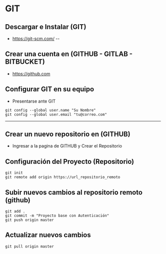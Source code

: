 # GIT
## Descargar e Instalar (GIT)
- https://git-scm.com/
--
## Crear una cuenta en (GITHUB - GITLAB - BITBUCKET)
- https://github.com

## Configurar GIT en su equipo
- Presentarse ante GIT
```
git config --global user.name "Su Nombre"
git config --global user.email "tu@correo.com"
```
---
## Crear un nuevo repositorio en (GITHUB)
- Ingresar a la pagina de GITHUB y Crear el Repositorio

## Configuración del Proyecto (Repositorio)
```
git init
git remote add origin https://url_repositorio_remoto
```
## Subir nuevos cambios al repositorio remoto (github)
```
git add .
git commit -m "Proyecto base con Autenticación"
git push origin master
```
## Actualizar nuevos cambios
```
git pull origin master
```